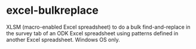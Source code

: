 # excel-bulkreplace

XLSM (macro-enabled Excel spreadsheet) to do a bulk find-and-replace in the survey tab of an ODK Excel spreadsheet using patterns defined in another Excel spreadsheet. Windows OS only.

